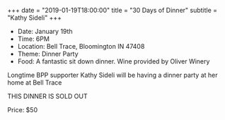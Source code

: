 +++
date = "2019-01-19T18:00:00"
title = "30 Days of Dinner"
subtitle = "Kathy Sideli"
+++

* Date: January 19th
* Time: 6PM
* Location: Bell Trace, Bloomington IN 47408
* Theme: Dinner Party
* Food: A fantastic sit down dinner. Wine provided by Oliver Winery

Longtime BPP supporter Kathy Sideli will be having a dinner party at her home at Bell Trace

THIS DINNER IS SOLD OUT

Price: $50
